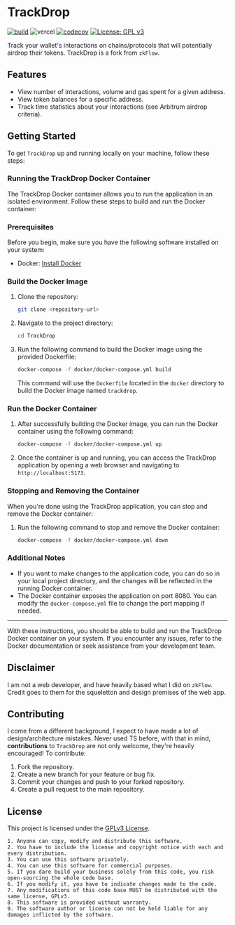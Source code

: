 # TrackDrop
[![build](https://github.com/guilyx/TrackDrop/actions/workflows/build.yml/badge.svg)](https://github.com/guilyx/TrackDrop/actions/workflows/build.yml)
![vercel](https://vercelbadge.vercel.app/api/guilyx/trackdrop)
[![codecov](https://codecov.io/gh/guilyx/trackdrop/branch/master/graph/badge.svg)](https://codecov.io/gh/guilyx/trackdrop)
[![License: GPL v3](https://img.shields.io/badge/License-GPLv3-blue.svg)](https://www.gnu.org/licenses/gpl-3.0)

Track your wallet's interactions on chains/protocols that will potentially airdrop their tokens. TrackDrop is a fork from `zkFlow`.

## Features

- View number of interactions, volume and gas spent for a given address.
- View token balances for a specific address.
- Track time statistics about your interactions (see Arbitrum airdrop criteria).

## Getting Started

To get `TrackDrop` up and running locally on your machine, follow these steps:

### Running the TrackDrop Docker Container

The TrackDrop Docker container allows you to run the application in an isolated environment.
Follow these steps to build and run the Docker container:

### Prerequisites

Before you begin, make sure you have the following software installed on your system:

- Docker: [Install Docker](https://docs.docker.com/get-docker/)

### Build the Docker Image

1. Clone the repository:

   ```sh
   git clone <repository-url>
   ```

2. Navigate to the project directory:

   ```sh
   cd TrackDrop
   ```

3. Run the following command to build the Docker image using the provided Dockerfile:

   ```bash
   docker-compose -f docker/docker-compose.yml build
   ```

   This command will use the `Dockerfile` located in the `docker` directory to build the Docker image named `trackdrop`.

### Run the Docker Container

1. After successfully building the Docker image, you can run the Docker container using the following command:

   ```bash
   docker-compose -f docker/docker-compose.yml up
   ```

2. Once the container is up and running, you can access the TrackDrop application by opening a web browser and navigating to `http://localhost:5173`.

### Stopping and Removing the Container

When you're done using the TrackDrop application, you can stop and remove the Docker container:

1. Run the following command to stop and remove the Docker container:

   ```bash
   docker-compose -f docker/docker-compose.yml down
   ```

### Additional Notes

- If you want to make changes to the application code, you can do so in your local project directory, and the changes will be reflected in the running Docker container.
- The Docker container exposes the application on port 8080. You can modify the `docker-compose.yml` file to change the port mapping if needed.

---

With these instructions, you should be able to build and run the TrackDrop Docker container on your system. If you encounter any issues, refer to the Docker documentation or seek assistance from your development team.

## Disclaimer

I am not a web developer, and have heavily based what I did on `zkFlow`. Credit goes to them for the squeletton and design premises of the web app. 

## Contributing

I come from a different background, I expect to have made a lot of design/architecture mistakes. Never used TS before, with that in mind, **contributions** to `TrackDrop` are not only welcome, they're heavily encouraged! To contribute:

1. Fork the repository.
2. Create a new branch for your feature or bug fix.
3. Commit your changes and push to your forked repository.
4. Create a pull request to the main repository.

## License

This project is licensed under the [GPLv3 License](LICENSE).

```
1. Anyone can copy, modify and distribute this software.
2. You have to include the license and copyright notice with each and every distribution.
3. You can use this software privately.
4. You can use this software for commercial purposes.
5. If you dare build your business solely from this code, you risk open-sourcing the whole code base.
6. If you modify it, you have to indicate changes made to the code.
7. Any modifications of this code base MUST be distributed with the same license, GPLv3.
8. This software is provided without warranty.
9. The software author or license can not be held liable for any damages inflicted by the software.
```
